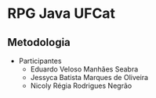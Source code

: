 # RPG Java UFCat

## Metodologia
* Participantes
  * Eduardo Veloso Manhães Seabra
  * Jessyca Batista Marques de Oliveira
  * Nicoly Régia Rodrigues Negrão

